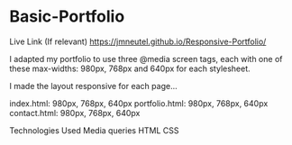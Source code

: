 # Basic-Portfolio

Live Link (If relevant)
https://jmneutel.github.io/Responsive-Portfolio/

I adapted my portfolio to use three @media screen tags, each with one of these max-widths: 980px, 768px and 640px for each stylesheet.

I made the layout responsive for each page...

index.html: 980px, 768px, 640px
portfolio.html: 980px, 768px, 640px
contact.html: 980px, 768px, 640px


Technologies Used
Media queries
HTML
CSS
